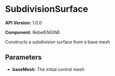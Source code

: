 # SubdivisionSurface

**API Version:** 1.0.0

**Component:** RebelENGINE

Constructs a subdivision surface from a base mesh

## Parameters

- **baseMesh**: The initial control mesh

